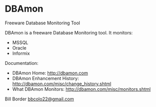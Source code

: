 # DBAmon
Freeware Database Monitoring Tool

DBAmon is a freeware Database Monitoring tool. It monitors:

- MSSQL
- Oracle
- Informix

Documentation:
- DBAmon Home:                http://dbamon.com
- DBAmon Enhancement History: http://dbamon.com/misc/change_history.shtml
- What DBAmon Monitors:       http://dbamon.com/misc/monitors.shtml

Bill Border
bbcolo22@gmail.com

